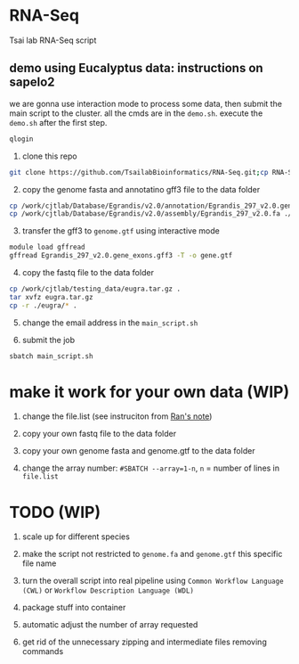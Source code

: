 # RNA-Seq

Tsai lab RNA-Seq script

## demo using Eucalyptus data: instructions on sapelo2

we are gonna use interaction mode to process some data, then submit the main script to the cluster. all the cmds are in the `demo.sh`. execute the `demo.sh` after the first step.

```bash
qlogin
```

1. clone this repo

```bash
git clone https://github.com/TsailabBioinformatics/RNA-Seq.git;cp RNA-Seq/* .
```

2. copy the genome fasta and annotatino gff3 file to the data folder

```bash
cp /work/cjtlab/Database/Egrandis/v2.0/annotation/Egrandis_297_v2.0.gene_exons.gff3 .
cp /work/cjtlab/Database/Egrandis/v2.0/assembly/Egrandis_297_v2.0.fa ./genome.fa

```

3. transfer the gff3 to `genome.gtf` using interactive mode

```bash
module load gffread
gffread Egrandis_297_v2.0.gene_exons.gff3 -T -o gene.gtf 
```

4. copy the fastq file to the data folder

```bash
cp /work/cjtlab/testing_data/eugra.tar.gz .
tar xvfz eugra.tar.gz
cp -r ./eugra/* .
```

5. change the email address in the `main_script.sh`

6. submit the job

```bash
sbatch main_script.sh
```

# make it work for your own data (WIP)

1. change the file.list (see instruciton from [Ran's note](https://www.evernote.com/shard/s202/client/snv?noteGuid=070f6281-ef94-47c1-a4df-3dbb2083693c&noteKey=2e87d16e54db6d4b&sn=https%3A%2F%2Fwww.evernote.com%2Fshard%2Fs202%2Fsh%2F070f6281-ef94-47c1-a4df-3dbb2083693c%2F2e87d16e54db6d4b&title=RNAseq%2Bpipeline%2B%2528SLURM%2Bsystem%2B2020%2529))

2. copy your own fastq file to the data folder

3. copy your own genome fasta and genome.gtf to the data folder

4. change the array number: `#SBATCH --array=1-n`, `n` = number of lines in `file.list`

# TODO (WIP)

1. scale up for different species

2. make the script not restricted to `genome.fa` and `genome.gtf` this specific file name

3. turn the overall script into real pipeline using `Common Workflow Language (CWL)` or `Workflow Description Language (WDL)`

4. package stuff into container

5. automatic adjust the number of array requested

6. get rid of the unnecessary zipping and intermediate files removing commands
